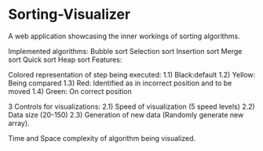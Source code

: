 # Sorting-Visualizer


A web application showcasing the inner workings of sorting algorithms.

Implemented algorithms:
Bubble sort
Selection sort
Insertion sort
Merge sort
Quick sort
Heap sort
Features:

Colored representation of step being executed: 
1.1) Black:default 
1.2) Yellow: Being compared 
1.3) Red: Identified as in incorrect position and to be moved 
1.4) Green: On correct position


3 Controls for visualizations:
2.1) Speed of visualization (5 speed levels) 
2.2) Data size (20-150) 
2.3) Generation of new data (Randomly generate new array).


Time and Space complexity of algorithm being visualized.
